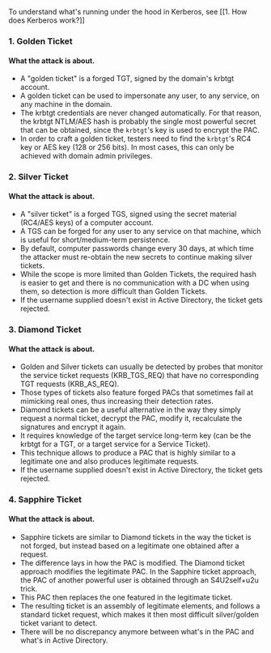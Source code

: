 To understand what's running under the hood in Kerberos, see [[1. How does Kerberos work?]]
### 1. Golden Ticket ###
#### What the attack is about. ####
- A "golden ticket" is a forged TGT, signed by the domain's krbtgt account.
- A golden ticket can be used to impersonate any user, to any service, on any machine in the domain.
- The krbtgt credentials are never changed automatically. For that reason, the krbtgt NTLM/AES hash is probably the single most powerful secret that can be obtained, since the `krbtgt`'s key is used to encrypt the PAC.
- In order to craft a golden ticket, testers need to find the `krbtgt`'s RC4 key or AES key (128 or 256 bits). In most cases, this can only be achieved with domain admin privileges.

### 2. Silver Ticket ###
#### What the attack is about. ####
- A "silver ticket" is a forged TGS, signed using the secret material (RC4/AES keys) of a computer account.
- A TGS can be forged for any user to any service on that machine, which is useful for short/medium-term persistence.
- By default, computer passwords change every 30 days, at which time the attacker must re-obtain the new secrets to continue making silver tickets.
- While the scope is more limited than Golden Tickets, the required hash is easier to get and there is no communication with a DC when using them, so detection is more difficult than Golden Tickets.
- If the username supplied doesn't exist in Active Directory, the ticket gets rejected.

### 3. Diamond Ticket ###
#### What the attack is about. ####
- Golden and Silver tickets can usually be detected by probes that monitor the service ticket requests (KRB_TGS_REQ) that have no corresponding TGT requests (KRB_AS_REQ).
- Those types of tickets also feature forged PACs that sometimes fail at mimicking real ones, thus increasing their detection rates.
- Diamond tickets can be a useful alternative in the way they simply request a normal ticket, decrypt the PAC, modify it, recalculate the signatures and encrypt it again.
- It requires knowledge of the target service long-term key (can be the krbtgt for a TGT, or a target service for a Service Ticket).
- This technique allows to produce a PAC that is highly similar to a legitimate one and also produces legitimate requests.
- If the username supplied doesn't exist in Active Directory, the ticket gets rejected.

### 4. Sapphire Ticket ###
#### What the attack is about. ####
- Sapphire tickets are similar to Diamond tickets in the way the ticket is not forged, but instead based on a legitimate one obtained after a request.
- The difference lays in how the PAC is modified. The Diamond ticket approach modifies the legitimate PAC. In the Sapphire ticket approach, the PAC of another powerful user is obtained through an S4U2self+u2u trick.
- This PAC then replaces the one featured in the legitimate ticket.
- The resulting ticket is an assembly of legitimate elements, and follows a standard ticket request, which makes it then most difficult silver/golden ticket variant to detect.
- There will be no discrepancy anymore between what's in the PAC and what's in Active Directory.